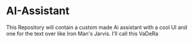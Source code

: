 # AI-Assistant
This Repository will contain a custom made Ai assistant with a cool UI and one for the text over like Iron Man's Jarvis. I'll call this VaDeRa
